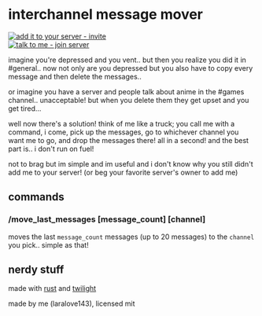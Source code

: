 # interchannel message mover
[![add it to your server - invite](https://img.shields.io/badge/add_it_to_your_server-invite-5865F2?style=for-the-badge&logo=discord&logoColor=white)](https://discord.com/oauth2/authorize?client_id=925836652558057552&permissions=536880128&scope=bot%20applications.commands)  
[![talk to me - join server](https://img.shields.io/badge/talk_to_me-join-5865F2?style=for-the-badge&logo=discord&logoColor=white)](https://discord.gg/RQhskPjrGv)

imagine you're depressed and you vent.. but then you realize you did it in #general.. now not only are you depressed but you also have to copy every message and then delete the messages..

or imagine you have a server and people talk about anime in the #games channel.. unacceptable! but when you delete them they get upset and you get tired...

well now there's a solution! think of me like a truck; you call me with a command, i come, pick up the messages, go to whichever channel you want me to go, and drop the messages there! all in a second! and the best part is.. i don't run on fuel!

not to brag but im simple and im useful and i don't know why you still didn't add me to your server! (or beg your favorite server's owner to add me)

## commands
### /move_last_messages [message_count] [channel]
moves the last `message_count` messages (up to 20 messages) to the `channel` you pick.. simple as that!

## nerdy stuff
made with [rust](https://www.rust-lang.org) and [twilight](https://github.com/twilight-rs/twilight)

made by me (laralove143), licensed mit
